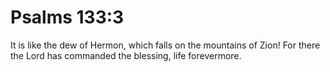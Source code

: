 # Psalms 133:3

It is like the dew of Hermon, which falls on the mountains of Zion! For there the Lord has commanded the blessing, life forevermore.
